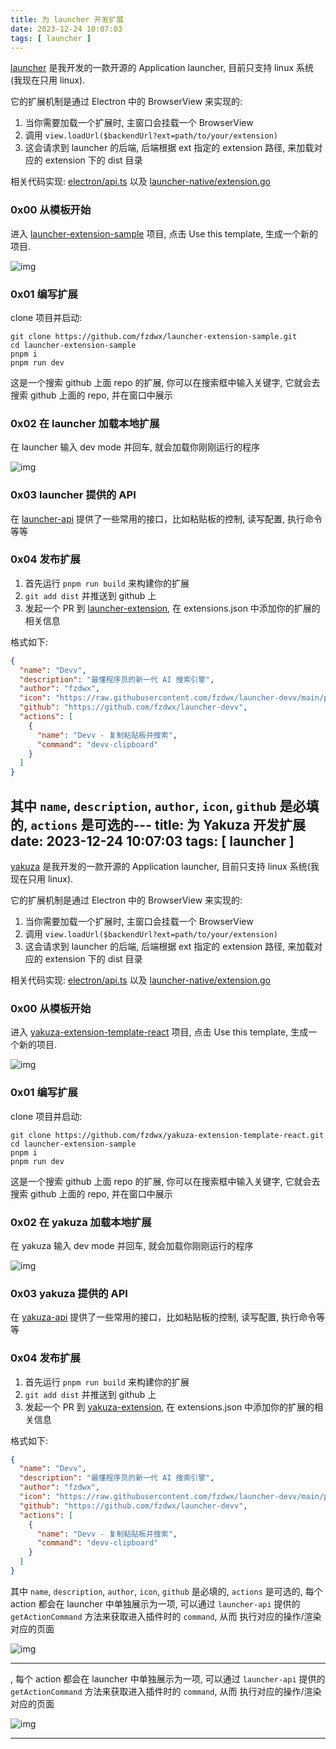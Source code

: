 ```yaml
---
title: 为 launcher 开发扩展
date: 2023-12-24 10:07:03
tags: [ launcher ]
---
```


[launcher](https://github.com/fzdwx/launcher) 是我开发的一款开源的 Application launcher,
目前只支持 linux 系统(我现在只用 linux).

它的扩展机制是通过 Electron 中的 BrowserView 来实现的:

1. 当你需要加载一个扩展时, 主窗口会挂载一个 BrowserView
2. 调用 `view.loadUrl($backendUrl?ext=path/to/your/extension)`
3. 这会请求到 launcher 的后端, 后端根据 ext 指定的 extension 路径, 来加载对应的 extension 下的 dist 目录

相关代码实现: [electron/api.ts](https://github.com/fzdwx/launcher/blob/e40d4422c9c8bdbe177dc5664f24a33970dcc148/electron/api.ts#L43)
以及 [launcher-native/extension.go](https://github.com/fzdwx/launcher/blob/fee466993f89a7027955bee4b64a751abb6705cd/launcher-native/extension.go#L11)

### 0x00 从模板开始

进入 [launcher-extension-sample](https://github.com/fzdwx/launcher-extension-sample) 项目, 点击 Use this template,
生成一个新的项目.

![img](/images/img_16.png)

### 0x01 编写扩展

clone 项目并启动:

```shell
git clone https://github.com/fzdwx/launcher-extension-sample.git
cd launcher-extension-sample
pnpm i
pnpm run dev
```

这是一个搜索 github 上面 repo 的扩展, 你可以在搜索框中输入关键字, 它就会去搜索 github 上面的 repo, 并在窗口中展示

### 0x02 在 launcher 加载本地扩展

在 launcher 输入 dev mode 并回车, 就会加载你刚刚运行的程序

![img](/images/img_17.png)

### 0x03 launcher 提供的 API

在 [launcher-api](https://github.com/fzdwx/launcher-api) 提供了一些常用的接口，比如粘贴板的控制, 读写配置, 执行命令等等

### 0x04 发布扩展

1. 首先运行 `pnpm run build` 来构建你的扩展
2. `git add dist` 并推送到 github 上
3. 发起一个 PR 到 [launcher-extension](https://github.com/fzdwx/launcher-extension), 在 extensions.json 中添加你的扩展的相关信息

格式如下:

```json
{
  "name": "Devv",
  "description": "最懂程序员的新一代 AI 搜索引擎",
  "author": "fzdwx",
  "icon": "https://raw.githubusercontent.com/fzdwx/launcher-devv/main/public/logo.png",
  "github": "https://github.com/fzdwx/launcher-devv",
  "actions": [
    {
      "name": "Devv - 复制粘贴板并搜索",
      "command": "devv-clipboard"
    }
  ]
}
```

其中 `name`, `description`, `author`, `icon`, `github` 是必填的,
`actions` 是可选的---
title: 为 Yakuza 开发扩展
date: 2023-12-24 10:07:03
tags: [ launcher ]
---

[yakuza](https://github.com/fzdwx/yakuza) 是我开发的一款开源的 Application launcher,
目前只支持 linux 系统(我现在只用 linux).

它的扩展机制是通过 Electron 中的 BrowserView 来实现的:

1. 当你需要加载一个扩展时, 主窗口会挂载一个 BrowserView
2. 调用 `view.loadUrl($backendUrl?ext=path/to/your/extension)`
3. 这会请求到 launcher 的后端, 后端根据 ext 指定的 extension 路径, 来加载对应的 extension 下的 dist 目录

相关代码实现: [electron/api.ts](https://github.com/fzdwx/yakuza/blob/e40d4422c9c8bdbe177dc5664f24a33970dcc148/electron/api.ts#L43)
以及 [launcher-native/extension.go](https://github.com/fzdwx/yakuza/blob/fee466993f89a7027955bee4b64a751abb6705cd/launcher-native/extension.go#L11)

### 0x00 从模板开始

进入 [yakuza-extension-template-react](https://github.com/fzdwx/yakuza-extension-template-react) 项目, 点击 Use this template,
生成一个新的项目.

![img](/images/img_16.png)

### 0x01 编写扩展

clone 项目并启动:

```shell
git clone https://github.com/fzdwx/yakuza-extension-template-react.git
cd launcher-extension-sample
pnpm i
pnpm run dev
```

这是一个搜索 github 上面 repo 的扩展, 你可以在搜索框中输入关键字, 它就会去搜索 github 上面的 repo, 并在窗口中展示

### 0x02 在 yakuza 加载本地扩展

在 yakuza 输入 dev mode 并回车, 就会加载你刚刚运行的程序

![img](/images/img_17.png)

### 0x03 yakuza 提供的 API

在 [yakuza-api](https://github.com/fzdwx/yakuza/tree/main/packages/yakuza-api) 提供了一些常用的接口，比如粘贴板的控制,
读写配置, 执行命令等等

### 0x04 发布扩展

1. 首先运行 `pnpm run build` 来构建你的扩展
2. `git add dist` 并推送到 github 上
3. 发起一个 PR 到 [yakuza-extension](https://github.com/fzdwx/yakuza-extension), 在 extensions.json 中添加你的扩展的相关信息

格式如下:

```json
{
  "name": "Devv",
  "description": "最懂程序员的新一代 AI 搜索引擎",
  "author": "fzdwx",
  "icon": "https://raw.githubusercontent.com/fzdwx/launcher-devv/main/public/logo.png",
  "github": "https://github.com/fzdwx/launcher-devv",
  "actions": [
    {
      "name": "Devv - 复制粘贴板并搜索",
      "command": "devv-clipboard"
    }
  ]
}
```

其中 `name`, `description`, `author`, `icon`, `github` 是必填的,
`actions` 是可选的, 每个 action 都会在 launcher 中单独展示为一项, 可以通过 `launcher-api`
提供的 `getActionCommand` 方法来获取进入插件时的 `command`, 从而 执行对应的操作/渲染对应的页面

![img](/images/img_18.png)


---
, 每个 action 都会在 launcher 中单独展示为一项, 可以通过 `launcher-api`
提供的 `getActionCommand` 方法来获取进入插件时的 `command`, 从而 执行对应的操作/渲染对应的页面

![img](/images/img_18.png)


---

